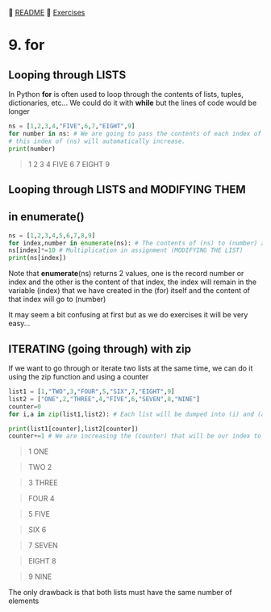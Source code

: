 :page_with_curl: [README](../README_en.md) :pencil: [Exercises](/tests/indicetests.md)

# 9. for
## Looping through LISTS

In Python **for** is often used to loop through the contents of lists, tuples, dictionaries, etc...
We could do it with **while** but the lines of code would be longer

````python
ns = [1,2,3,4,"FIVE",6,7,"EIGHT",9]
for number in ns: # We are going to pass the contents of each index of (ns) to (number) and it will not end until it has looped through the entire index
# this index of (ns) will automatically increase.
print(number)
````

>1
>2
>3
>4
>FIVE
>6
>7
>EIGHT
>9

## Looping through LISTS and MODIFYING THEM
## in enumerate()

````python
ns = [1,2,3,4,5,6,7,8,9]
for index,number in enumerate(ns): # The contents of (ns) to (number) and the numeric index to (index) (LOOPING THROUGH THE LIST)
ns[index]*=10 # Multiplication in assignment (MODIFYING THE LIST)
print(ns[index])
````
Note that **enumerate**(ns) returns 2 values, one is the record number or index and the other is the content of that index,
the index will remain in the variable (index) that we have created in the (for) itself and the content of that index will go to (number)

It may seem a bit confusing at first but as we do exercises it will be very easy...

## ITERATING (going through) with zip

If we want to go through or iterate two lists at the same time, we can do it using the zip function and using a counter

````python
list1 = [1,"TWO",3,"FOUR",5,"SIX",7,"EIGHT",9]
list2 = ["ONE",2,"THREE",4,"FIVE",6,"SEVEN",8,"NINE"]
counter=0
for i,a in zip(list1,list2): # Each list will be dumped into (i) and (a) respectively

print(list1[counter],list2[counter])
counter+=1 # We are increasing the (counter) that will be our index to go looping through lists and printing
````

>1 ONE

>TWO 2

>3 THREE

>FOUR 4

>5 FIVE

>SIX 6

>7 SEVEN

>EIGHT 8

>9 NINE

The only drawback is that both lists must have the same number of elements
